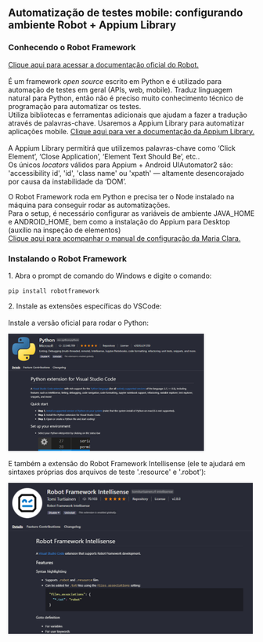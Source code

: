<h2>
  Automatização de testes mobile: configurando ambiente Robot + Appium Library
</h2>

<h3>
  Conhecendo o Robot Framework
</h3>

<p>
  <a href="https://robotframework.org" target="_blank" rel="noopener noreferrer">Clique aqui para acessar a documentação oficial do Robot.</a>
  <br /><br />
  É um framework <i>open source</i> escrito em Python e é utilizado para automação de testes em geral (APIs, web, mobile). Traduz linguagem natural para Python, então não é preciso muito conhecimento técnico de programação para automatizar os testes.
  <br />
  Utiliza bibliotecas e ferramentas adicionais que ajudam a fazer a tradução através de palavras-chave. Usaremos a Appium Library para automatizar aplicações mobile.
  <a href="https://serhatbolsu.github.io/robotframework-appiumlibrary/AppiumLibrary.html" target="_blank" rel="noopener noreferrer">Clique aqui para ver a documentação da Appium Library.</a>
  <br /><br />
  A Appium Library permitirá que utilizemos palavras-chave como ‘Click Element’, ‘Close Application’, ‘Element Text Should Be’, etc..
  <br />
  Os únicos <i>locators</i> válidos para Appium + Android UIAutomator2 são: 'accessibility id', 'id', 'class name' ou 'xpath' — altamente desencorajado por causa da instabilidade da ‘DOM’.
</p>

<p>
  O Robot Framework roda em Python e precisa ter o Node instalado na máquina para conseguir rodar as automatizações.
  <br />
  Para o setup, é necessário configurar as variáveis de ambiente JAVA_HOME e ANDROID_HOME, bem como a instalação do Appium para Desktop (auxílio na inspeção de elementos)
  <br />
  <a href="https://github.com/clarabez/appium" target="_blank" rel="noopener noreferrer">Clique aqui para acompanhar o manual de configuração da Maria Clara.</a>
</p>

<h3>
  Instalando o Robot Framework
</h3>

<p>
  1. Abra o prompt de comando do Windows e digite o comando:

  ```bash
  pip install robotframework
  ```
</p>

<p>
  2. Instale as extensões específicas do VSCode:
  <br /><br />
  Instale a versão oficial para rodar o Python:
  <p>
    <img width="400" src="./images/robot1.png">
  </p>
  
  E também a extensão do Robot Framework Intellisense (ele te ajudará em sintaxes próprias dos arquivos de teste '.resource' e '.robot'):
  <p>
    <img width="500" src="./images/robot2.png">
  </p>
</p>
